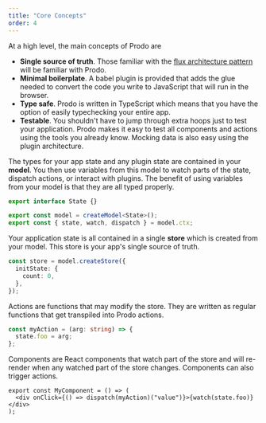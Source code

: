 ```yaml
---
title: "Core Concepts"
order: 4
---
```


At a high level, the main concepts of Prodo are

- **Single source of truth**. Those familiar with the
  [flux architecture pattern](https://facebook.github.io/flux/) will be familiar
  with Prodo.
- **Minimal boilerplate**. A babel plugin is provided that adds the glue needed to
  convert the code you write to JavaScript that will run in the browser.
- **Type safe**. Prodo is written in TypeScript which means that you have the option
  of easily typechecking your entire app.
- **Testable**. You shouldn't have to jump through extra hoops just to test your
  application. Prodo makes it easy to test all components and actions using the
  tools you already know. Mocking data is also easy using the plugin architecture.

The types for your app state and any plugin state are contained in your
**model**. You then use variables from this model to watch parts of the state,
dispatch actions, or interact with plugins. The benefit of using variables from
your model is that they are all typed properly.

```ts
export interface State {}

export const model = createModel<State>();
export const { state, watch, dispatch } = model.ctx;
```

Your application state is all contained in a single **store** which is created
from your model. This store is your app's single source of truth.

```ts
const store = model.createStore({
  initState: {
    count: 0,
  },
});
```

Actions are functions that may modify the store. They are written as regular
functions that get transpiled into Prodo actions.

```ts
const myAction = (arg: string) => {
  state.foo = arg;
};
```

Components are React components that watch part of the store and will re-render
when any watched part of the store changes. Components can also trigger actions.

```tsx
export const MyComponent = () => (
  <div onClick={() => dispatch(myAction)("value")}>{watch(state.foo)}</div>
);
```
